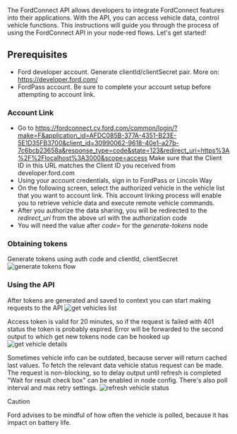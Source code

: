 The FordConnect API allows developers to integrate FordConnect features into their applications. With the API, you can access vehicle data, control vehicle functions. This instructions will guide you through the process of using the FordConnect API in your node-red flows. Let's get started!

## Prerequisites

- Ford developer account. Generate clientId/clientSecret pair. More on: https://developer.ford.com/
- FordPass account. Be sure to complete your account setup before attempting to account link.

### Account Link

- Go to https://fordconnect.cv.ford.com/common/login/?make=F&application_id=AFDC085B-377A-4351-B23E-5E1D35FB3700&client_id=30990062-9618-40e1-a27b-7c6bcb23658a&response_type=code&state=123&redirect_uri=https%3A%2F%2Flocalhost%3A3000&scope=access
  Make sure that the Client ID in this URL matches the Client ID you received from developer.ford.com
- Using your account credentials, sign in to FordPass or Lincoln Way
- On the following screen, select the authorized vehicle in the vehicle list that you want to account link. This account linking process will enable you to retrieve vehicle data and execute remote vehicle commands.
- After you authorize the data sharing, you will be redirected to the _redirect_uri_ from the above url with the authorization code
- You will need the value after _code=_ for the _generate-tokens_ node

### Obtaining tokens

Generate tokens using auth code and clientId, clientSecret
![generate tokens flow](https://vsubbotskyy.github.io/fordConnect-node-red/images/generate-tokens.jpg)

### Using the API

After tokens are generated and saved to context you can start making requests to the API
![get vehicles list](https://vsubbotskyy.github.io/fordConnect-node-red/images/get-vehicles.jpg)

Access token is valid for 20 minutes, so if the request is failed with 401 status the token is probably expired. Error will be forwarded to the second output to which get new tokens node can be hooked up
![get vehicle details](https://vsubbotskyy.github.io/fordConnect-node-red/images/get-vehicle-details.jpg)

Sometimes vehicle info can be outdated, because server will return cached last values. To fetch the relevant data vehicle status request can be made. The request is non-blocking, so to delay output until refresh is completed "Wait for result check box" can be enabled in node config. There's also poll interval and max retry settings.
![refresh vehicle status](https://vsubbotskyy.github.io/fordConnect-node-red/images/refresh-vehicle-status.jpg)

> [!CAUTION]
> Ford advises to be mindful of how often the vehicle is polled, because it has impact on battery life.
